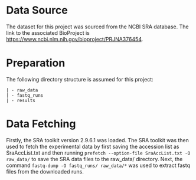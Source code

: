 # Data Source

The dataset for this project was sourced from the NCBI SRA database.
The link to the associated BioProject is https://www.ncbi.nlm.nih.gov/bioproject/PRJNA376454.

# Preparation

The following directory structure is assumed for this project:

 ```
| - raw_data
| - fastq_runs
| - results
 ```


# Data Fetching

Firstly, the SRA toolkit version 2.9.6.1 was loaded.
The SRA toolkit was then used to fetch the experimental data by first saving the accession list
as SraAccList.txt and then running `prefetch --option-file SraAccList.txt -O  raw_data/` to save the SRA
data files to the raw_data/ directory. Next, the command `fastq-dump -O fastq_runs/ raw_data/*` was used to extract
fastq files from the downloaded runs.
